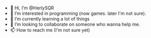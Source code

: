 - 👋 Hi, I’m @HerlySQR
- 👀 I’m interested in programming (now games. later I'm not sure).
- 🌱 I’m currently learning a lot of things
- 💞️ I’m looking to collaborate on someone who wanna help me.
- 📫 How to reach me (I'm not sure yet)

<!---
HerlySQR is a ✨ special ✨ repository because its `README.md` (this file) appears on your GitHub profile.
You can click the Preview link to take a look at your changes.
--->
